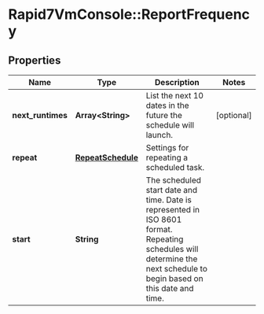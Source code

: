 # Rapid7VmConsole::ReportFrequency

## Properties
Name | Type | Description | Notes
------------ | ------------- | ------------- | -------------
**next_runtimes** | **Array&lt;String&gt;** | List the next 10 dates in the future the schedule will launch.  | [optional] 
**repeat** | [**RepeatSchedule**](RepeatSchedule.md) | Settings for repeating a scheduled task. | 
**start** | **String** | The scheduled start date and time. Date is represented in ISO 8601 format. Repeating schedules will determine the next schedule to begin based on this date and time. | 


